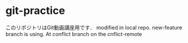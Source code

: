 # git-practice
このリポジトリはGit動画講座用です．
modified in local repo.
new-feature branch is using.
At conflict branch
on the cnflict-remote

